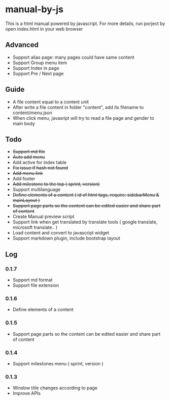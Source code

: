 # manual-by-js

This is a html manual powered by javascript. For more details, run porject by open index.html in your web browser

## Advanced
- Support alias page: many pages could have same content
- Support Group menu item
- Support Index in page
- Support Pre / Next page

## Guide
- A file content equal to a content unit
- After write a file content in folder "content", add  its filename to content/menu.json
- When click menu, javasript will try to read a file page and gender to main body


## Todo

- ~~Support md file~~
- ~~Auto add menu~~
- Add active for index table
- ~~Fix issue if hash not found~~
- ~~Add menu link~~
- Add footer
- ~~Add milestone to the top ( sprint, version)~~
- Support multilanguage
- ~~Define elements of a content ( id of html tags, require: sidebarMenu & mainLayout )~~
- ~~Support page parts so the content can be edited easier and share part of content~~
- Create Manual preview script
- Support link when get translated by translate tools ( google translate, microsoft translate.. )
- Load content and convert to javascript widget
- Support markdown plugin, include bootstrap layout

## Log

### 0.1.7
- Support md format
- Support file extension

### 0.1.6
- Define elements of a content

### 0.1.5
- Support page parts so the content can be edited easier and share part of content

### 0.1.4
- Support milestones menu ( sprint, version )

### 0.1.3

- Window title changes according to page
- Improve APIs

